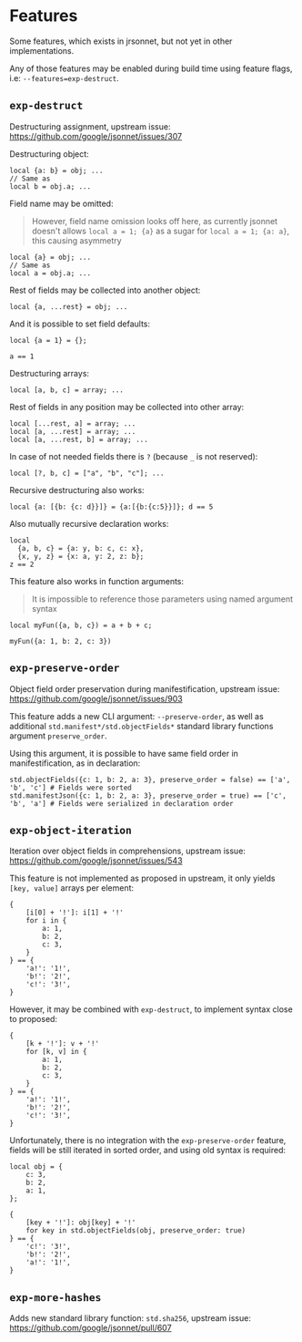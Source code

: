 # Features

Some features, which exists in jrsonnet, but not yet in other implementations.

Any of those features may be enabled during build time using feature flags, i.e: `--features=exp-destruct`.

## `exp-destruct`

Destructuring assignment, upstream issue: https://github.com/google/jsonnet/issues/307

Destructuring object:

```jsonnet
local {a: b} = obj; ...
// Same as
local b = obj.a; ...
```

Field name may be omitted:

> However, field name omission looks off here, as currently jsonnet doesn't allows `local a = 1; {a}` as a sugar for `local a = 1; {a: a}`, this causing asymmetry

```jsonnet
local {a} = obj; ...
// Same as
local a = obj.a; ...
```

Rest of fields may be collected into another object:

```jsonnet
local {a, ...rest} = obj; ...
```

And it is possible to set field defaults:

```jsonnet
local {a = 1} = {};

a == 1
```

Destructuring arrays:

```jsonnet
local [a, b, c] = array; ...
```

Rest of fields in any position may be collected into other array:

```jsonnet
local [...rest, a] = array; ...
local [a, ...rest] = array; ...
local [a, ...rest, b] = array; ...
```

In case of not needed fields there is `?` (because `_` is not reserved):

```jsonnet
local [?, b, c] = ["a", "b", "c"]; ...
```

Recursive destructuring also works:

```jsonnet
local {a: [{b: {c: d}}]} = {a:[{b:{c:5}}]}; d == 5
```

Also mutually recursive declaration works:

```jsonnet
local
  {a, b, c} = {a: y, b: c, c: x},
  {x, y, z} = {x: a, y: 2, z: b};
z == 2
```

This feature also works in function arguments:
> It is impossible to reference those parameters using named argument syntax

```jsonnet
local myFun({a, b, c}) = a + b + c;

myFun({a: 1, b: 2, c: 3})
```

## `exp-preserve-order`

Object field order preservation during manifestification, upstream issue: https://github.com/google/jsonnet/issues/903

This feature adds a new CLI argument: `--preserve-order`, as well as additional `std.manifest*/std.objectFields*` standard library functions argument `preserve_order`.

Using this argument, it is possible to have same field order in manifestification, as in declaration:

```jsonnet
std.objectFields({c: 1, b: 2, a: 3}, preserve_order = false) == ['a', 'b', 'c'] # Fields were sorted
std.manifestJson({c: 1, b: 2, a: 3}, preserve_order = true) == ['c', 'b', 'a'] # Fields were serialized in declaration order
```

## `exp-object-iteration`

Iteration over object fields in comprehensions, upstream issue: https://github.com/google/jsonnet/issues/543

This feature is not implemented as proposed in upstream, it only yields `[key, value]` arrays per element:

```jsonnet
{
    [i[0] + '!']: i[1] + '!'
    for i in {
        a: 1,
        b: 2,
        c: 3,
    }
} == {
    'a!': '1!',
    'b!': '2!',
    'c!': '3!',
}
```

However, it may be combined with `exp-destruct`, to implement syntax close to proposed:

```jsonnet
{
    [k + '!']: v + '!'
    for [k, v] in {
        a: 1,
        b: 2,
        c: 3,
    }
} == {
    'a!': '1!',
    'b!': '2!',
    'c!': '3!',
}
```

Unfortunately, there is no integration with the `exp-preserve-order` feature, fields will be still iterated in sorted order, and using old syntax is required:

```jsonnet
local obj = {
    c: 3,
    b: 2,
    a: 1,
};

{
    [key + '!']: obj[key] + '!'
    for key in std.objectFields(obj, preserve_order: true)
} == {
    'c!': '3!',
    'b!': '2!',
    'a!': '1!',
}
```

## `exp-more-hashes`

Adds new standard library function: `std.sha256`, upstream issue: https://github.com/google/jsonnet/pull/607
